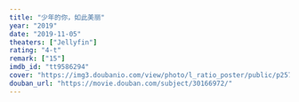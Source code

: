 ```yaml
---
title: "少年的你，如此美丽"
year: "2019"
date: "2019-11-05"
theaters: ["Jellyfin"]
rating: "4-t"
remark: ["15"]
imdb_id: "tt9586294"
cover: "https://img3.doubanio.com/view/photo/l_ratio_poster/public/p2572166063.jpg"
douban_url: "https://movie.douban.com/subject/30166972/"
---
```

